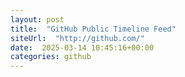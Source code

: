 ```yaml
---
layout: post
title:  "GitHub Public Timeline Feed"
siteUrl:  "http://github.com/"
date:  2025-03-14 10:45:16+00:00
categories: github
---
```

